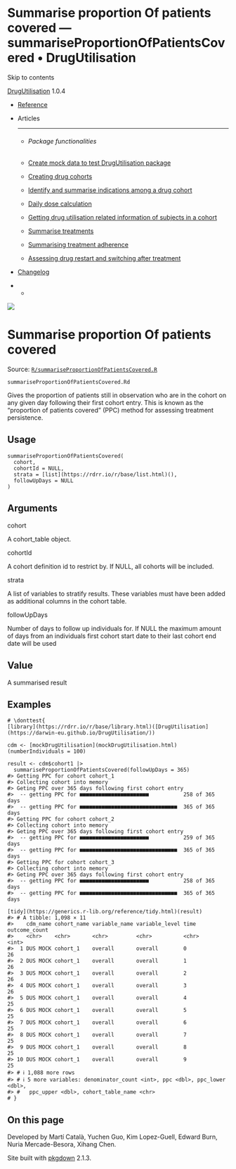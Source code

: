 # Summarise proportion Of patients covered — summariseProportionOfPatientsCovered • DrugUtilisation

Skip to contents

[DrugUtilisation](../index.html) 1.0.4

  * [Reference](../reference/index.html)
  * Articles
    * * * *

    * ###### Package functionalities

    * [Create mock data to test DrugUtilisation package](../articles/mock_data.html)
    * [Creating drug cohorts](../articles/create_cohorts.html)
    * [Identify and summarise indications among a drug cohort](../articles/indication.html)
    * [Daily dose calculation](../articles/daily_dose_calculation.html)
    * [Getting drug utilisation related information of subjects in a cohort](../articles/drug_utilisation.html)
    * [Summarise treatments](../articles/summarise_treatments.html)
    * [Summarising treatment adherence](../articles/treatment_discontinuation.html)
    * [Assessing drug restart and switching after treatment](../articles/drug_restart.html)
  * [Changelog](../news/index.html)


  *   * [](https://github.com/darwin-eu/DrugUtilisation/)



![](../logo.png)

# Summarise proportion Of patients covered

Source: [`R/summariseProportionOfPatientsCovered.R`](https://github.com/darwin-eu/DrugUtilisation/blob/v1.0.4/R/summariseProportionOfPatientsCovered.R)

`summariseProportionOfPatientsCovered.Rd`

Gives the proportion of patients still in observation who are in the cohort on any given day following their first cohort entry. This is known as the “proportion of patients covered” (PPC) method for assessing treatment persistence.

## Usage
    
    
    summariseProportionOfPatientsCovered(
      cohort,
      cohortId = NULL,
      strata = [list](https://rdrr.io/r/base/list.html)(),
      followUpDays = NULL
    )

## Arguments

cohort
    

A cohort_table object.

cohortId
    

A cohort definition id to restrict by. If NULL, all cohorts will be included.

strata
    

A list of variables to stratify results. These variables must have been added as additional columns in the cohort table.

followUpDays
    

Number of days to follow up individuals for. If NULL the maximum amount of days from an individuals first cohort start date to their last cohort end date will be used

## Value

A summarised result

## Examples
    
    
    # \donttest{
    [library](https://rdrr.io/r/base/library.html)([DrugUtilisation](https://darwin-eu.github.io/DrugUtilisation/))
    
    cdm <- [mockDrugUtilisation](mockDrugUtilisation.html)(numberIndividuals = 100)
    
    result <- cdm$cohort1 |>
      summariseProportionOfPatientsCovered(followUpDays = 365)
    #> Getting PPC for cohort cohort_1
    #> Collecting cohort into memory
    #> Geting PPC over 365 days following first cohort entry
    #>  -- getting PPC for ■■■■■■■■■■■■■■■■■■■■■■           258 of 365 days
    #>  -- getting PPC for ■■■■■■■■■■■■■■■■■■■■■■■■■■■■■■■  365 of 365 days
    #> Getting PPC for cohort cohort_2
    #> Collecting cohort into memory
    #> Geting PPC over 365 days following first cohort entry
    #>  -- getting PPC for ■■■■■■■■■■■■■■■■■■■■■■           259 of 365 days
    #>  -- getting PPC for ■■■■■■■■■■■■■■■■■■■■■■■■■■■■■■■  365 of 365 days
    #> Getting PPC for cohort cohort_3
    #> Collecting cohort into memory
    #> Geting PPC over 365 days following first cohort entry
    #>  -- getting PPC for ■■■■■■■■■■■■■■■■■■■■■■           258 of 365 days
    #>  -- getting PPC for ■■■■■■■■■■■■■■■■■■■■■■■■■■■■■■■  365 of 365 days
    
    [tidy](https://generics.r-lib.org/reference/tidy.html)(result)
    #> # A tibble: 1,098 × 11
    #>    cdm_name cohort_name variable_name variable_level time  outcome_count
    #>    <chr>    <chr>       <chr>         <chr>          <chr>         <int>
    #>  1 DUS MOCK cohort_1    overall       overall        0                26
    #>  2 DUS MOCK cohort_1    overall       overall        1                26
    #>  3 DUS MOCK cohort_1    overall       overall        2                26
    #>  4 DUS MOCK cohort_1    overall       overall        3                26
    #>  5 DUS MOCK cohort_1    overall       overall        4                25
    #>  6 DUS MOCK cohort_1    overall       overall        5                25
    #>  7 DUS MOCK cohort_1    overall       overall        6                25
    #>  8 DUS MOCK cohort_1    overall       overall        7                25
    #>  9 DUS MOCK cohort_1    overall       overall        8                25
    #> 10 DUS MOCK cohort_1    overall       overall        9                25
    #> # ℹ 1,088 more rows
    #> # ℹ 5 more variables: denominator_count <int>, ppc <dbl>, ppc_lower <dbl>,
    #> #   ppc_upper <dbl>, cohort_table_name <chr>
    # }
    
    

## On this page

Developed by Martí Català, Yuchen Guo, Kim Lopez-Guell, Edward Burn, Nuria Mercade-Besora, Xihang Chen.

Site built with [pkgdown](https://pkgdown.r-lib.org/) 2.1.3.
